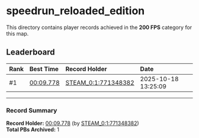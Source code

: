 # speedrun_reloaded_edition

This directory contains player records achieved in the **200 FPS** category for this map.

## Leaderboard

| Rank | Best Time | Record Holder | Date                |
| :--- | :-------- | :------------ | :------------------ |
| #1   | [00:09.778](./00009778_STEAM_0_1_771348382_20251018-132509.zip) | [STEAM_0:1:771348382](https://speedrun16.com/profile/STEAM_0:1:771348382)   | 2025-10-18 13:25:09 |

---

### Record Summary
**Record Holder:** [00:09.778](./00009778_STEAM_0_1_771348382_20251018-132509.zip) (by [STEAM_0:1:771348382](https://speedrun16.com/profile/STEAM_0:1:771348382))  
**Total PBs Archived:** 1